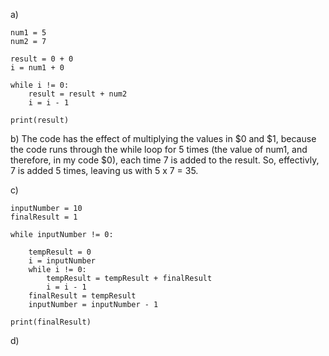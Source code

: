 a)
```
num1 = 5
num2 = 7

result = 0 + 0
i = num1 + 0

while i != 0:
    result = result + num2
    i = i - 1

print(result)
```

b) The code has the effect of multiplying the values in $0 and $1, because the code runs through the while loop for 5 times (the value of
num1, and therefore, in my code $0), each time 7 is added to the result. So, effectivly, 7 is added 5 times, leaving us with 5 x 7 = 35.

c) 
```
inputNumber = 10
finalResult = 1

while inputNumber != 0:

    tempResult = 0
    i = inputNumber
    while i != 0:
        tempResult = tempResult + finalResult
        i = i - 1
    finalResult = tempResult
    inputNumber = inputNumber - 1

print(finalResult)
```

d)
